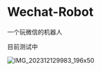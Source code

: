# Wechat-Robot
一个玩微信的机器人

目前测试中



![IMG_202312129983_196x50](https://github.com/aki66938/Wechat-Robot/assets/47413858/d3022472-aaf9-4d94-9bbf-40ae9d320ba9)
